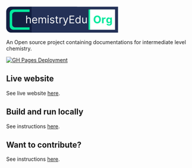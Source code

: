 ![ChemistryEdu](docs/images/logo-lite.png)

An Open source project containing documentations for intermediate level chemistry.

[build_icon]: https://github.com/KingChampion36/chemistryedu/actions/workflows/ci.yml/badge.svg?branch=master
[build_url]: https://github.com/KingChampion36/chemistryedu/actions

[![GH Pages Deployment][build_icon]][build_url]

## Live website

See live website [here](https://kingchampion36.github.io/chemistryedu/).

## Build and run locally

See instructions [here](SETUP.md).

## Want to contribute?

See instructions [here](CONTRIBUTING.md).

